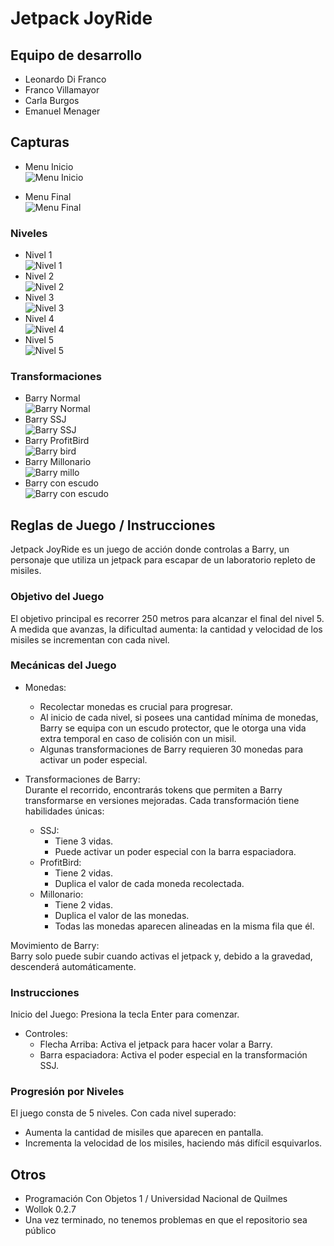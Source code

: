 # Jetpack JoyRide

## Equipo de desarrollo

- Leonardo Di Franco
- Franco Villamayor
- Carla Burgos
- Emanuel Menager

## Capturas
- Menu Inicio  
![Menu Inicio](https://raw.githubusercontent.com/obj1unq/2024s2-tp-grupal-juego-2024s2-grupo6/refs/heads/main/assets/menu.png)  

- Menu Final  
![Menu Final](https://raw.githubusercontent.com/obj1unq/2024s2-tp-grupal-juego-2024s2-grupo6/refs/heads/main/assets/FinalJuegoReadme.png)

### Niveles
- Nivel 1  
![Nivel 1](https://raw.githubusercontent.com/obj1unq/2024s2-tp-grupal-juego-2024s2-grupo6/refs/heads/main/assets/level1Readme.png)  
- Nivel 2  
![Nivel 2](https://raw.githubusercontent.com/obj1unq/2024s2-tp-grupal-juego-2024s2-grupo6/refs/heads/main/assets/level2Readme.png)  
- Nivel 3  
![Nivel 3](https://raw.githubusercontent.com/obj1unq/2024s2-tp-grupal-juego-2024s2-grupo6/refs/heads/main/assets/level3Readme.png)  
- Nivel 4  
![Nivel 4](https://raw.githubusercontent.com/obj1unq/2024s2-tp-grupal-juego-2024s2-grupo6/refs/heads/main/assets/level4Readme.png)  
- Nivel 5  
![Nivel 5](https://raw.githubusercontent.com/obj1unq/2024s2-tp-grupal-juego-2024s2-grupo6/refs/heads/main/assets/level5Readme.png)  

### Transformaciones
- Barry Normal  
![Barry Normal](https://raw.githubusercontent.com/obj1unq/2024s2-tp-grupal-juego-2024s2-grupo6/refs/heads/main/assets/barrynormal.png)  
- Barry SSJ  
![Barry SSJ](https://raw.githubusercontent.com/obj1unq/2024s2-tp-grupal-juego-2024s2-grupo6/refs/heads/main/assets/barrysupersj1.png)  
- Barry ProfitBird  
![Barry bird](https://raw.githubusercontent.com/obj1unq/2024s2-tp-grupal-juego-2024s2-grupo6/refs/heads/main/assets/goldbird1.png)  
- Barry Millonario  
![Barry millo](https://raw.githubusercontent.com/obj1unq/2024s2-tp-grupal-juego-2024s2-grupo6/refs/heads/main/assets/barryrich1.png)  
- Barry con escudo  
![Barry con escudo](https://raw.githubusercontent.com/obj1unq/2024s2-tp-grupal-juego-2024s2-grupo6/refs/heads/main/assets/barrynormalconescudo.png)  

## Reglas de Juego / Instrucciones

Jetpack JoyRide es un juego de acción donde controlas a Barry, un personaje que utiliza un jetpack para escapar de un laboratorio repleto de misiles.

### Objetivo del Juego
  El objetivo principal es recorrer 250 metros para alcanzar el final del nivel 5. A medida que   avanzas, la dificultad aumenta: la cantidad y velocidad de los misiles se incrementan con cada nivel.

### Mecánicas del Juego
  - Monedas:  
    - Recolectar monedas es crucial para progresar.  
    - Al inicio de cada nivel, si posees una cantidad mínima de monedas, Barry se equipa con un escudo protector, que le otorga una vida extra temporal en caso de colisión con un misil.  
    - Algunas transformaciones de Barry requieren 30 monedas para activar un poder especial.  
    
  - Transformaciones de Barry:  
  Durante el recorrido, encontrarás tokens que permiten a Barry transformarse en versiones mejoradas. Cada transformación tiene habilidades únicas:  

    - SSJ:  
      - Tiene 3 vidas.  
      - Puede activar un poder especial con la barra espaciadora.  
    - ProfitBird:  
      - Tiene 2 vidas.  
      - Duplica el valor de cada moneda recolectada.  
    - Millonario:  
      - Tiene 2 vidas.  
      - Duplica el valor de las monedas.  
      - Todas las monedas aparecen alineadas en la misma fila que él.  
  
  Movimiento de Barry:  
  Barry solo puede subir cuando activas el jetpack y, debido a la gravedad, descenderá automáticamente.
  
### Instrucciones
Inicio del Juego: Presiona la tecla Enter para comenzar.  
  
- Controles:  
  - Flecha Arriba: Activa el jetpack para hacer volar a Barry.  
  - Barra espaciadora: Activa el poder especial en la transformación SSJ.  

### Progresión por Niveles
El juego consta de 5 niveles. Con cada nivel superado:  
  - Aumenta la cantidad de misiles que aparecen en pantalla.
  - Incrementa la velocidad de los misiles, haciendo más difícil esquivarlos.

## Otros

- Programación Con Objetos 1 / Universidad Nacional de Quilmes
- Wollok 0.2.7
- Una vez terminado, no tenemos problemas en que el repositorio sea público
